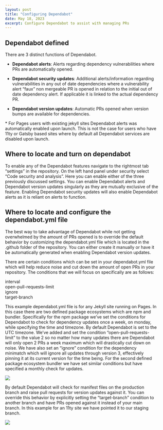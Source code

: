 ```yaml
---
layout: post
title: "Configuring Dependabot"
date: May 18, 2023
excerpt: Configure Dependabot to assist with managing PRs
---
```


## Dependabot defined
There are 3 distinct functions of Dependabot.  

* __Dependabot alerts__: Alerts regarding dependency vulnerabilities where PRs are automatically opened.

* __Dependabot security updates__: Additional alerts/information regarding vulnerabilities in any out of date dependencies where a vulnerability alert “faux” non mergeable PR is opened in relation to the initial out of date dependency alert. If applicable it is linked to the actual dependency PR.  

* __Dependabot version updates__: Automatic PRs opened when version bumps are available for dependencies.   

\* For Pages users with existing jekyll sites Dependabot alerts was automatically enabled upon launch. This is not the case for users who have 11ty or Gatsby based sites where by default all Dependabot services are disabled upon launch.

## Where to locate and turn on dependabot  

To enable any of the Dependabot features navigate to the rightmost tab “settings” in the repository. On the left hand panel under security select “Code security and analysis”. Here you can enable either of the three previously discussed settings. You can enable Dependabot alerts and Dependabot version updates singularly as they are mutually exclusive of the feature. Enabling Dependabot security updates will also enable Dependabot alerts as it is reliant on alerts to function. 

## Where to locate and configure the dependabot.yml file

The best way to take advantage of Dependabot while not getting overwhelmed by the amount of PRs opened is to override the default behavior by customizing the dependabot.yml file which is located in the .github folder of the repository. You can either create it manually or have it be automatically generated when enabling Dependabot version updates.

There are certain conditions which can be set in your dependabot.yml file which will help reduce noise and cut down the amount of open PRs in your repository. The conditions that we will focus on specifically are as follows:

<p>interval
  <br>
open-pull-requests-limit
  <br>
ignore
  <br>
target-branch</p>

This example dependabot.yml file is for any Jekyll site running on Pages. In this case there are two defined package ecosystems which are npm and bundler. Specifically for the npm package we’ve set the conditions for Dependabot to check for dependency updates once a week, on monday, while specifying the time and timezone. By default Dependabot is set to the UTC timezone. We’ve added and set the condition “open-pull-requests-limit” to the value 2 so no matter how many updates there are Dependabot will only open 2 PRs a week maximum which will drastically cut down on noise. We have also set an “ignore” condition for the dependency minimatch which will ignore all updates through version 3, effectively pinning it at its current version for the time being. For the second defined package ecosystem bundler we have set similar conditions but have specified a monthly check for updates. 

<img src="{{ site.baseurl }}/assets/images/pages/dependabot-yml.png"/>


By default Dependabot will check for manifest files on the production  branch and raise pull requests for version updates against it. You can override this behavior by explicitly setting the “target-branch” condition to another branch and have PRs opened against it instead of your main branch. In this example for an 11ty site we have pointed it to our staging branch.

<img src="{{ site.baseurl }}/assets/images/pages/dependabot-target-branch.png"/>


